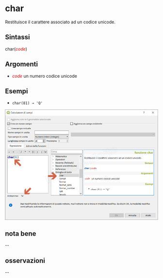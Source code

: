 # char

Restituisce il carattere associato ad un codice unicode.

## Sintassi

char(_<span style="color:red;">code</span>_)

## Argomenti

* _<span style="color:red;">code</span>_ un numero codice unicode

## Esempi

* `char(81) → 'Q'`

![](../../img/stringhe_di_testo/char/char1.png)

## nota bene

--

## osservazioni

--
